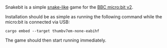 Snakebit is a simple [snake-like](https://en.wikipedia.org/wiki/Snake_(video_game_genre)) game for the
[BBC micro:bit v2](https://tech.microbit.org/hardware/).

Installation should be as simple as running the following command while the micro:bit is connected via USB:

```shell
cargo embed --target thumbv7em-none-eabihf
```

The game should then start running immediately.